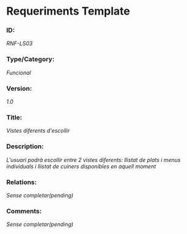 # Requeriments Template

### ID: 
_RNF-LS03_

### Type/Category:
_Funcional_

### Version:
_1.0_

### Title: 
_Vistes diferents d'escollir_

### Description: 
_L'usuari podrà escollir entre 2 vistes diferents: llistat de plats i menus individuals i llistat de cuiners disponibles en aquell moment_

### Relations: 
_Sense completar(pending)_

### Comments: 
_Sense completar(pending)_
